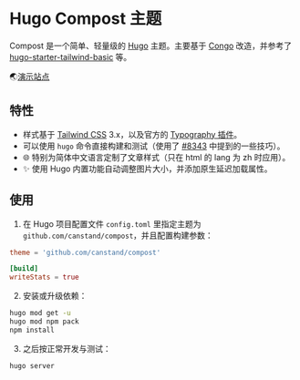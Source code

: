 # Hugo Compost 主题

Compost 是一个简单、轻量级的 [Hugo](https://gohugo.io) 主题。主要基于 [Congo](https://github.com/jpanther/congo) 改造，并参考了 [hugo-starter-tailwind-basic](https://github.com/bep/hugo-starter-tailwind-basic) 等。

🌏[演示站点](https://canstand.github.io/compost/zh)

## 特性

- 样式基于 [Tailwind CSS](https://tailwindcss.com/docs) 3.x，以及官方的 [Typography 插件](https://github.com/tailwindlabs/tailwindcss-typography)。
- 可以使用 `hugo` 命令直接构建和测试（使用了 [#8343](https://github.com/gohugoio/hugo/issues/8343) 中提到的一些技巧）。 
- 🌐 特别为简体中文语言定制了文章样式（只在 html 的 lang 为 zh 时应用）。
- ✨ 使用 Hugo 内置功能自动调整图片大小，并添加原生延迟加载属性。

## 使用

1. 在 Hugo 项目配置文件 `config.toml` 里指定主题为 `github.com/canstand/compost`，并且配置构建参数：

```toml
theme = 'github.com/canstand/compost'

[build]
writeStats = true
```

2. 安装或升级依赖：

```bash
hugo mod get -u
hugo mod npm pack
npm install
```

3. 之后按正常开发与测试：

```bash
hugo server
```
